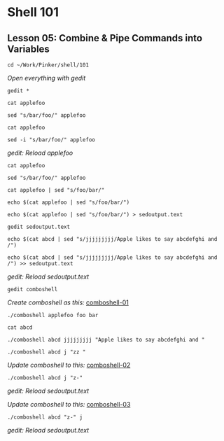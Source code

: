 # Shell 101
## Lesson 05: Combine & Pipe Commands into Variables

`cd ~/Work/Pinker/shell/101`

*Open everything with gedit*

`gedit *`

`cat applefoo`

`sed "s/bar/foo/" applefoo`

`cat applefoo`

`sed -i "s/bar/foo/" applefoo`

*gedit: Reload applefoo*

`cat applefoo`

`sed "s/bar/foo/" applefoo`

`cat applefoo | sed "s/foo/bar/"`

`echo $(cat applefoo | sed "s/foo/bar/")`

`echo $(cat applefoo | sed "s/foo/bar/") > sedoutput.text`

`gedit sedoutput.text`

`echo $(cat abcd | sed "s/jjjjjjjjj/Apple likes to say abcdefghi and /")`

`echo $(cat abcd | sed "s/jjjjjjjjj/Apple likes to say abcdefghi and /") >> sedoutput.text`

*gedit: Reload sedoutput.text*

`gedit comboshell`

*Create comboshell as this:* [comboshell-01](https://github.com/inkVerb/pinker/blob/master/101-shell/comboshell-01)

`./comboshell applefoo foo bar`

`cat abcd`

`./comboshell abcd jjjjjjjjj "Apple likes to say abcdefghi and "`

`./comboshell abcd j "zz "`

*Update comboshell to this:* [comboshell-02](https://github.com/inkVerb/pinker/blob/master/101-shell/comboshell-02)

`./comboshell abcd j "z-"`

*gedit: Reload sedoutput.text*

*Update comboshell to this:* [comboshell-03](https://github.com/inkVerb/pinker/blob/master/101-shell/comboshell-03)

`./comboshell abcd "z-" j`

*gedit: Reload sedoutput.text*
